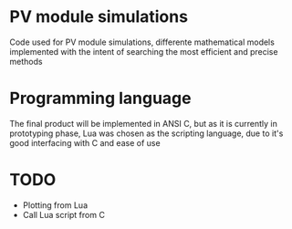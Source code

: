 # PV module simulations
Code used for PV module simulations, differente mathematical models implemented with the intent of searching the most efficient and precise methods

# Programming language
The final product will be implemented in ANSI C, but as it is currently in prototyping phase, Lua was chosen as the scripting language, due to it's good interfacing with C and ease of use

# TODO
- Plotting from Lua
- Call Lua script from C

